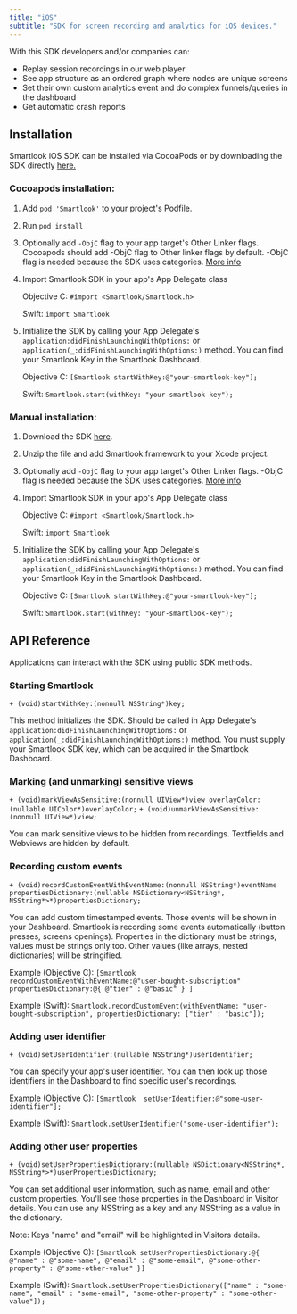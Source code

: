```yaml
---
title: "iOS"
subtitle: "SDK for screen recording and analytics for iOS devices."
---
```


With this SDK developers and/or companies can:

* Replay session recordings in our web player
* See app structure as an ordered graph where nodes are unique screens
* Set their own custom analytics event and do complex funnels/queries in the dashboard
* Get automatic crash reports

## Installation

Smartlook iOS SDK can be installed via CocoaPods or by downloading the SDK directly [here.](https://sdk.smartlook.com/ios/smartlook-ios-sdk-0.1.0.zip)

### Cocoapods installation:
1. Add `pod 'Smartlook'` to your project's Podfile.
2. Run `pod install`
3. Optionally add `-ObjC` flag to your app target's Other Linker flags. Cocoapods should add -ObjC flag to Other linker flags by default. -ObjC flag is needed because the SDK uses categories. [More info](https://developer.apple.com/library/content/qa/qa1490/_index.html)
4. Import Smartlook SDK in your app's App Delegate class

	Objective C:
	`#import <Smartlook/Smartlook.h>`

	Swift:
	`import Smartlook`

5. Initialize the SDK by calling your App Delegate's `application:didFinishLaunchingWithOptions:` or `application(_:didFinishLaunchingWithOptions:)` method. You can find your Smartlook Key in the Smartlook Dashboard.

	Objective C:
	`[Smartlook startWithKey:@"your-smartlook-key"];`

	Swift:
	`Smartlook.start(withKey: "your-smartlook-key");`

### Manual installation:
1. Download the SDK [here](https://sdk.smartlook.com/ios/smartlook-ios-sdk-0.1.0.zip).
2. Unzip the file and add Smartlook.framework to your Xcode project.
3. Optionally add `-ObjC` flag to your app target's Other Linker flags. -ObjC flag is needed because the SDK uses categories. [More info](https://developer.apple.com/library/content/qa/qa1490/_index.html)
4. Import Smartlook SDK in your app's App Delegate class

	Objective C:
	`#import <Smartlook/Smartlook.h>`

	Swift:
	`import Smartlook`

5. Initialize the SDK by calling your App Delegate's `application:didFinishLaunchingWithOptions:` or `application(_:didFinishLaunchingWithOptions:)` method. You can find your Smartlook Key in the Smartlook Dashboard.
	
	Objective C:
	`[Smartlook startWithKey:@"your-smartlook-key"];`

	Swift:
	`Smartlook.start(withKey: "your-smartlook-key");`

## API Reference

Applications can interact with the SDK using public SDK methods.

### Starting Smartlook
`+ (void)startWithKey:(nonnull NSString*)key;`

This method initializes the SDK. Should be called in App Delegate's `application:didFinishLaunchingWithOptions:` or `application(_:didFinishLaunchingWithOptions:)` method. You must supply your Smartlook SDK key, which can be acquired in the Smartlook Dashboard.

### Marking (and unmarking) sensitive views
`+ (void)markViewAsSensitive:(nonnull UIView*)view overlayColor:(nullable UIColor*)overlayColor;`
`+ (void)unmarkViewAsSensitive:(nonnull UIView*)view;`

You can mark sensitive views to be hidden from recordings. Textfields and Webviews are hidden by default.

### Recording custom events
`+ (void)recordCustomEventWithEventName:(nonnull NSString*)eventName propertiesDictionary:(nullable NSDictionary<NSString*, NSString*>*)propertiesDictionary;`

You can add custom timestamped events. Those events will be shown in your Dashboard. Smartlook is recording some events automatically (button presses, screens openings). Properties in the dictionary must be strings, values must be strings only too. Other values (like arrays, nested dictionaries) will be stringified.

Example (Objective C):
`[Smartlook recordCustomEventWithEventName:@"user-bought-subscription" propertiesDictionary:@{ @"tier" : @"basic" } ]`

Example (Swift):
`Smartlook.recordCustomEvent(withEventName: "user-bought-subscription", propertiesDictionary: ["tier" : "basic"]);`

### Adding user identifier
`+ (void)setUserIdentifier:(nullable NSString*)userIdentifier;`

You can specify your app's user identifier. You can then look up those identifiers in the Dashboard to find specific user's recordings.

Example (Objective C):
`[Smartlook  setUserIdentifier:@"some-user-identifier"];`

Example (Swift):
`Smartlook.setUserIdentifier("some-user-identifier");`

### Adding other user properties
`+ (void)setUserPropertiesDictionary:(nullable NSDictionary<NSString*, NSString*>*)userPropertiesDictionary;`

You can set additional user information, such as name, email and other custom properties. You'll see those properties in the Dashboard in Visitor details. You can use any NSString as a key and any NSString as a value in the dictionary.

Note:
Keys "name" and "email" will be highlighted in Visitors details.

Example (Objective C):
`[Smartlook setUserPropertiesDictionary:@{ @"name" : @"some-name", @"email" : @"some-email", @"some-other-property" : @"some-other-value" }]`

Example (Swift):
`Smartlook.setUserPropertiesDictionary(["name" : "some-name", "email" : "some-email", "some-other-property" : "some-other-value"]);`
